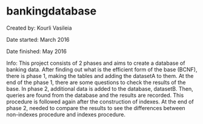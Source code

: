 # bankingdatabase
Created by: Kourli Vasileia

Date started: March 2016

Date finished: May 2016

Info: This project consists of 2 phases and aims to create a database of banking data. 
After finding out what is the efficient form of the base (BCNF), there is phase 1, making the tables and adding the datasetA to them.
At the end of the phase 1, there are some questions to check the results of the base.
In phase 2, additional data is added to the database, datasetB. Then, queries are found from the database and the results are recorded. 
This procedure is followed again  after the construction of indexes. At the end of phase 2, needed to compare the results to see the differences 
between non-indexes procedure and indexes procedure.

